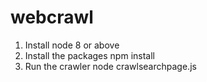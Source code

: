 # webcrawl
1. Install node 8 or above
2. Install the packages
    npm install
3. Run the crawler
    node crawlsearchpage.js <parameters>
